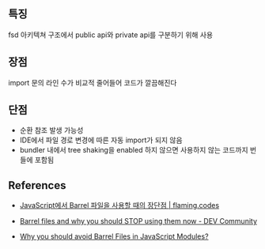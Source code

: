 ## 특징

fsd 아키텍쳐 구조에서 public api와 private api를 구분하기 위해 사용

## 장점

import 문의 라인 수가 비교적 줄어들어 코드가 깔끔해진다

## 단점

- 순환 참조 발생 가능성
- IDE에서 파일 경로 변경에 따른 자동 import가 되지 않음
- bundler 내에서 tree shaking을 enabled 하지 않으면 사용하지 않는 코드까지 번들에 포함됨

## References

- [JavaScript에서 Barrel 파일을 사용할 때의 장단점 | flaming.codes](https://flaming.codes/ko/posts/barrel-files-in-javascript/)

- [Barrel files and why you should STOP using them now - DEV Community](https://dev.to/tassiofront/barrel-files-and-why-you-should-stop-using-them-now-bc4)

- [Why you should avoid Barrel Files in JavaScript Modules?](https://laniewski.me/blog/pitfalls-of-barrel-files-in-javascript-modules/)

